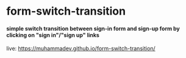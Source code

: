 # form-switch-transition

#### simple switch transition between sign-in form and sign-up form by clicking on "sign in"/"sign up" links
live: https://muhammadev.github.io/form-switch-transition/
